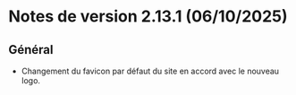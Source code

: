 # Notes de version 2.13.1 (06/10/2025)

## Général

- Changement du favicon par défaut du site en accord avec le nouveau logo.